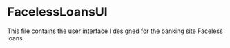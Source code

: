# FacelessLoansUI
This file contains the user interface I designed for the banking site Faceless loans.
